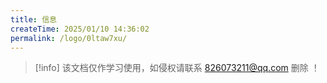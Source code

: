 ```yaml
---
title: 信息
createTime: 2025/01/10 14:36:02
permalink: /logo/0ltaw7xu/
---
```


> [!info]
> 该文档仅作学习使用，如侵权请联系 <Icon name="material-symbols:attach-email" color="currentColor" size="2em" /> 826073211@qq.com 删除 ！